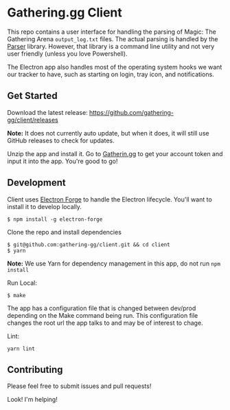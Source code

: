 # Gathering.gg Client #

This repo contains a user interface for handling the parsing of Magic: The
Gathering Arena `output_log.txt` files. The actual parsing is handled by the
[Parser](https://github.com/gathering-gg/parser) library. However, that library
is a command line utility and not very user friendly (unless you love
Powershell).

The Electron app also handles most of the operating system hooks we want our
tracker to have, such as starting on login, tray icon, and notifications.

## Get Started ##
Download the latest release: https://github.com/gathering-gg/client/releases

**Note:** It does not currently auto update, but when it does, it will still
use GitHub releases to check for updates.

Unzip the app and install it. Go to [Gatherin.gg](https://gathering.gg) to get
your account token and input it into the app. You're good to go!

## Development ##
Client uses [Electron Forge](https://electronforge.io/) to handle the Electron lifecycle. You'll want to install it to develop locally.

```
$ npm install -g electron-forge
```

Clone the repo and install dependencies
```
$ git@github.com:gathering-gg/client.git && cd client
$ yarn
```
**Note:** We use Yarn for dependency management in this app, do not run `npm install`

Run Local:
```
$ make
```

The app has a configuration file that is changed between dev/prod depending on the Make command being run. This configuration file changes the root url the app talks to and may be of interest to chage.

Lint:
```
yarn lint
```

## Contributing ##
Please feel free to submit issues and pull requests!

Look! I'm helping! 

